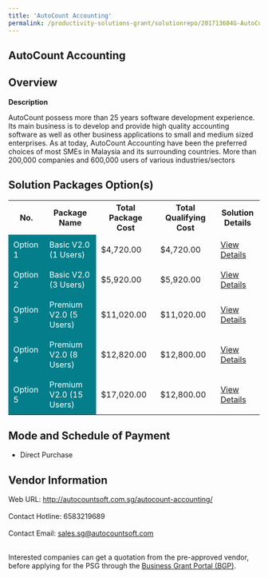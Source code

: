 ```yaml
---
title: 'AutoCount Accounting'
permalink: /productivity-solutions-grant/solutionrepo/201713604G-AutoCount-Acc-G
---
```


## AutoCount Accounting

## Overview

**Description**

AutoCount possess more than 25 years software development experience. Its main business is to develop and provide high quality accounting software as well as other business applications to small and medium sized enterprises. As at today, AutoCount Accounting have been the preferred choices of most SMEs in Malaysia and its surrounding countries. More than 200,000 companies and 600,000 users of various industries/sectors

## Solution Packages Option(s)

<table>
<tr>
<th><b>No.</b></th>
<th><b>Package Name</b></th>
<th><b>Total Package Cost</b></th>
<th><b>Total Qualifying Cost</b></th>
<th><b>Solution Details</b></th>
</tr>
<tr>
<td style='padding: 10px; background-color: #037E8A; color: #FFFFFF;'>Option 1</td>
<td style='padding: 10px; background-color: #037E8A; color: #FFFFFF;'>Basic V2.0 (1 Users) </td>
<td style='padding: 10px;'>$4,720.00</td>
<td style='padding: 10px;'>$4,720.00</td>
<td style='padding: 10px;'><a href='/images/psg/Autocount_AutoCount_Accounting_Desensitised_Annex_3_Part1.pdf' target='_blank'>View Details</a></td>
</tr>
<tr>
<td style='padding: 10px; background-color: #037E8A; color: #FFFFFF;'>Option 2</td>
<td style='padding: 10px; background-color: #037E8A; color: #FFFFFF;'>Basic V2.0 (3 Users) </td>
<td style='padding: 10px;'>$5,920.00</td>
<td style='padding: 10px;'>$5,920.00</td>
<td style='padding: 10px;'><a href='/images/psg/Autocount_AutoCount_Accounting_Desensitised_Annex_3_Part2.pdf' target='_blank'>View Details</a></td>
</tr>
<tr>
<td style='padding: 10px; background-color: #037E8A; color: #FFFFFF;'>Option 3</td>
<td style='padding: 10px; background-color: #037E8A; color: #FFFFFF;'>Premium V2.0 (5 Users)</td>
<td style='padding: 10px;'>$11,020.00</td>
<td style='padding: 10px;'>$11,020.00</td>
<td style='padding: 10px;'><a href='/images/psg/Autocount_AutoCount_Accounting_Desensitised_Annex_3_Part3.pdf' target='_blank'>View Details</a></td>
</tr>
<tr>
<td style='padding: 10px; background-color: #037E8A; color: #FFFFFF;'>Option 4</td>
<td style='padding: 10px; background-color: #037E8A; color: #FFFFFF;'>Premium V2.0 (8 Users)  </td>
<td style='padding: 10px;'>$12,820.00</td>
<td style='padding: 10px;'>$12,800.00</td>
<td style='padding: 10px;'><a href='/images/psg/Autocount_AutoCount_Accounting_Desensitised_Annex_3_Part4.pdf' target='_blank'>View Details</a></td>
</tr>
<tr>
<td style='padding: 10px; background-color: #037E8A; color: #FFFFFF;'>Option 5</td>
<td style='padding: 10px; background-color: #037E8A; color: #FFFFFF;'>Premium V2.0 (15 Users) </td>
<td style='padding: 10px;'>$17,020.00</td>
<td style='padding: 10px;'>$12,800.00</td>
<td style='padding: 10px;'><a href='/images/psg/Autocount_AutoCount_Accounting_Desensitised_Annex_3_Part5.pdf' target='_blank'>View Details</a></td>
</tr>
</table>

## Mode and Schedule of Payment

 - Direct Purchase

## Vendor Information

 Web URL: http://autocountsoft.com.sg/autocount-accounting/ <br><br>Contact Hotline: 6583219689 <br><br>Contact Email: sales.sg@autocountsoft.com <br><br>

Interested companies can get a quotation from the pre-approved vendor, before applying for the PSG through the <a href='https://www.businessgrants.gov.sg/' target='_blank' rel='noopener'>Business Grant Portal (BGP)</a>.

<script src="/jquery/resize-tables.js"></script>

